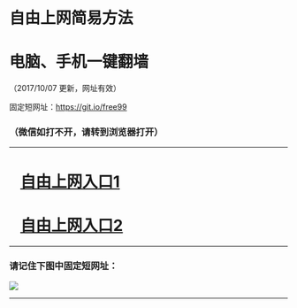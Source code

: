 ﻿# 自由上网简易方法

# 电脑、手机一键翻墙

（2017/10/07 更新，网址有效）

固定短网址：https://git.io/free99

### （微信如打不开，请转到浏览器打开）


***





# &nbsp;&nbsp; <a href="http://ft412730807.fwq-tz-1001.info/fwqtz01.html?t=100700116255 " target="_blank">自由上网入口1</a>
# &nbsp;&nbsp; <a href="http://ft2467716902.fwq-tz-1002.info/fwqtz02.html?t=100700118327 " target="_blank">自由上网入口2</a>
***

### 请记住下图中固定短网址：

<img src="https://s3-us-west-2.amazonaws.com/fwq-1001/yjfq-20170905okok.png" /> 


***

